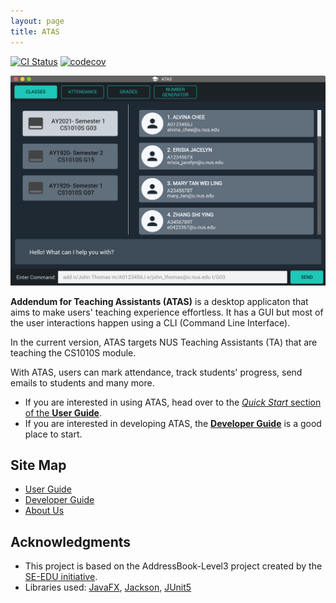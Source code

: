 ```yaml
---
layout: page
title: ATAS
---
```


[![CI Status](https://github.com/AY2021S1-CS2103T-W16-4/tp/workflows/Java%20CI/badge.svg)](https://github.com/AY2021S1-CS2103T-W16-4/tp/actions)
[![codecov](https://codecov.io/gh/AY2021S1-CS2103T-W16-4/tp/branch/master/graph/badge.svg)](https://codecov.io/gh/AY2021S1-CS2103T-W16-4/tp)

![Ui](images/Ui.png)

**Addendum for Teaching Assistants (ATAS)** is a desktop applicaton that aims to make users' teaching experience effortless. It has a GUI but most of the user interactions happen using a CLI (Command Line Interface).

In the current version, ATAS targets NUS Teaching Assistants (TA) that are teaching the CS1010S module.

With ATAS, users can mark attendance, track students' progress, send emails to students and many more.

* If you are interested in using ATAS, head over to the [_Quick Start_ section of the **User Guide**](UserGuide.html#quick-start).
* If you are interested in developing ATAS, the [**Developer Guide**](DeveloperGuide.html) is a good place to start.

## Site Map
* [User Guide](/docs/UserGuide.md)
* [Developer Guide](/docs/DeveloperGuide.md)
* [About Us](/docs/AboutUs.md)

## Acknowledgments
* This project is based on the AddressBook-Level3 project created by the [SE-EDU initiative](https://se-education.org).
* Libraries used: [JavaFX](https://openjfx.io/), [Jackson](https://github.com/FasterXML/jackson), [JUnit5](https://github.com/junit-team/junit5)
